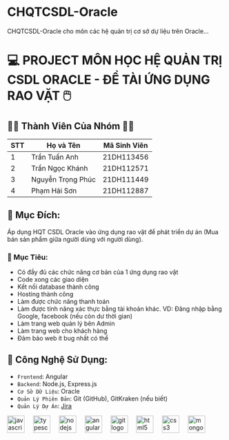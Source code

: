 # CHQTCSDL-Oracle
CHQTCSDL-Oracle cho môn các hệ quản trị cơ sở dự liệu trên Oracle...
# :computer: **PROJECT MÔN HỌC HỆ QUẢN TRỊ CSDL ORACLE - ĐỀ TÀI ỨNG DỤNG RAO VẶT** :computer_mouse:

## :man_technologist: **Thành Viên Của Nhóm** :woman_technologist:
|STT    | Họ và Tên          | Mã Sinh Viên |
|---    |--------------------|--------------|
|1    | Trần Tuấn Anh | 21DH113456   |
|2    | Trần Ngọc Khánh   | 21DH112571   |
|3    | Nguyễn Trọng Phúc | 21DH111449   |
|4    | Phạm Hải Sơn   | 21DH112887   |

## :dart: **Mục Đích:** 
Áp dụng HQT CSDL Oracle vào ứng dụng rao vặt để phát triển dự án (Mua bán sản phẩm giữa người dùng với người dùng).

### :pushpin: Mục Tiêu: 
- Có đầy đủ các chức năng cơ bản của 1 ứng dụng rao vặt
- Code xong các giao diện 
- Kết nối database thành công
- Hosting thành công
- Làm được chức năng thanh toán
- Làm được tính năng xác thực bằng tài khoản khác. VD: Đăng nhập bằng Google, facebook (nếu còn dư thời gian)
- Làm trang web quản lý bên Admin
- Làm trang web cho khách hàng
- Đảm bảo web ít bug nhất có thể

## :toolbox: **Công Nghệ Sử Dụng:**
- `Frontend`: Angular
- `Backend`: Node.js, Express.js
- `Cơ Sở Dữ Liệu`: Oracle
- `Quản Lý Phiên Bản`: Git (GitHub), GitKraken (nếu biết)
- `Quản Lý Dự Án`: [Jira](https://tthanh112.atlassian.net/jira/software/projects/LTWNC/boards/5)
<div align="left">
  <img src="https://cdn.jsdelivr.net/gh/devicons/devicon/icons/javascript/javascript-original.svg" height="40" alt="javascript logo"  />
  <img width="12" />
  <img src="https://cdn.jsdelivr.net/gh/devicons/devicon/icons/typescript/typescript-original.svg" height="40" alt="typescript logo"  />
  <img width="12" />
  <img src="https://cdn.jsdelivr.net/gh/devicons/devicon/icons/nodejs/nodejs-original.svg" height="40" alt="nodejs logo"  />
  <img width="12" />
  <img src="https://cdn.jsdelivr.net/gh/devicons/devicon/icons/angularjs/angularjs-original.svg" height="40" alt="angularjs logo"  />
  <img width="12" />
  <img src="https://cdn.jsdelivr.net/gh/devicons/devicon/icons/git/git-original.svg" height="40" alt="git logo"  />
  <img width="12" />
  <img src="https://cdn.jsdelivr.net/gh/devicons/devicon/icons/html5/html5-original.svg" height="40" alt="html5 logo"  />
  <img width="12" />
  <img src="https://cdn.jsdelivr.net/gh/devicons/devicon/icons/css3/css3-original.svg" height="40" alt="css3 logo"  />
  <img width="12" />
  <img src="https://cdn.jsdelivr.net/gh/devicons/devicon/icons/oracle/oracle-original.svg" height="40" alt="mongodb logo"  />
  <img width="12" />
</div>
